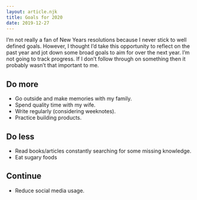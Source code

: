 ```yaml
---
layout: article.njk
title: Goals for 2020
date: 2019-12-27
---
```


I’m not really a fan of New Years resolutions because I never stick to well defined goals.
However, I thought I’d take this opportunity to reflect on the past year and jot down some broad goals to aim for over the next year.
I’m not going to track progress. If I don’t follow through on something then it probably wasn’t that important to me.

## Do more

* Go outside and make memories with my family.
* Spend quality time with my wife.
* Write regularly (considering weeknotes).
* Practice building products.

## Do less

* Read books/articles constantly searching for some missing knowledge.
* Eat sugary foods

## Continue

* Reduce social media usage.